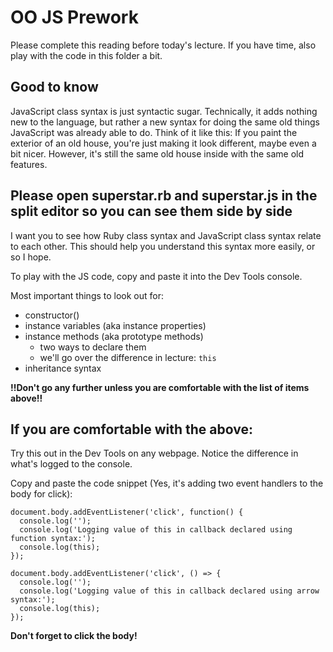 # OO JS Prework
Please complete this reading before today's lecture. If you have time, also play with the code in this folder a bit.

## Good to know
JavaScript class syntax is just syntactic sugar. Technically, it adds nothing new to the language, but rather a new syntax for doing the same old things JavaScript was already able to do. Think of it like this: If you paint the exterior of an old house, you're just making it look different, maybe even a bit nicer. However, it's still the same old house inside with the same old features.

## Please open superstar.rb and superstar.js in the split editor so you can see them side by side
I want you to see how Ruby class syntax and JavaScript class syntax relate to each other. This should help you understand this syntax more easily, or so I hope.

To play with the JS code, copy and paste it into the Dev Tools console.

Most important things to look out for:
- constructor()
- instance variables (aka instance properties)
- instance methods (aka prototype methods)
    - two ways to declare them
    - we'll go over the difference in lecture: `this`
- inheritance syntax

**!!Don't go any further unless you are comfortable with the list of items above!!**

## If you are comfortable with the above:
Try this out in the Dev Tools on any webpage. Notice the difference in what's logged to the console. 

Copy and paste the code snippet (Yes, it's adding two event handlers to the body for click):
```
document.body.addEventListener('click', function() {
  console.log('');
  console.log('Logging value of this in callback declared using function syntax:');
  console.log(this);
});

document.body.addEventListener('click', () => {
  console.log('');
  console.log('Logging value of this in callback declared using arrow syntax:');
  console.log(this);
});
```
**Don't forget to click the body!**